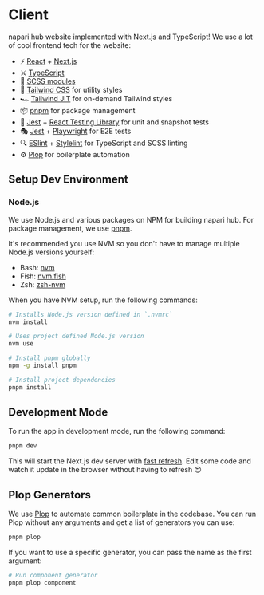 # Client

napari hub website implemented with Next.js and TypeScript! We use a lot of
cool frontend tech for the website:

- :zap: [React](https://reactjs.org/) + [Next.js](https://nextjs.org/)
- :crossed_swords: [TypeScript](https://www.typescriptlang.org/)
- :art: [SCSS modules](https://github.com/css-modules/css-modules)
- :nail_care: [Tailwind CSS](https://tailwindcss.com/) for utility styles
- :racing_car: [Tailwind JIT](https://tailwindcss.com/docs/just-in-time-mode) for on-demand Tailwind styles
- :package: [pnpm](https://github.com/pnpm/pnpm) for package management
- :camera_flash: [Jest](https://jestjs.io/) + [React Testing Library](https://testing-library.com/docs/react-testing-library/intro) for unit and snapshot tests
- :performing_arts: [Jest](https://jestjs.io/) + [Playwright](https://github.com/microsoft/playwright) for E2E tests
- :mag: [ESlint](https://eslint.org/) + [Stylelint](https://stylelint.io/) for TypeScript and SCSS linting
- :gear: [Plop](https://plopjs.com/documentation/) for boilerplate automation

## Setup Dev Environment

### Node.js

We use Node.js and various packages on NPM for building napari hub. For
package management, we use [pnpm](https://github.com/pnpm/pnpm).

It's recommended you use NVM so you don't have to manage multiple Node.js versions yourself:

- Bash: [nvm](https://github.com/nvm-sh/nvm)
- Fish: [nvm.fish](https://github.com/jorgebucaran/nvm.fish)
- Zsh: [zsh-nvm](https://github.com/lukechilds/zsh-nvm)

When you have NVM setup, run the following commands:

```sh
# Installs Node.js version defined in `.nvmrc`
nvm install

# Uses project defined Node.js version
nvm use

# Install pnpm globally
npm -g install pnpm

# Install project dependencies
pnpm install
```

## Development Mode

To run the app in development mode, run the following command:

```sh
pnpm dev
```

This will start the Next.js dev server with [fast refresh](https://nextjs.org/docs/basic-features/fast-refresh). Edit some code and watch it update in the browser without having to refresh :heart_eyes:

## Plop Generators

We use [Plop](https://plopjs.com/documentation/) to automate common
boilerplate in the codebase. You can run Plop without any arguments and get a
list of generators you can use:

```sh
pnpm plop
```

If you want to use a specific generator, you can pass the name as the first
argument:

```sh
# Run component generator
pnpm plop component
```
